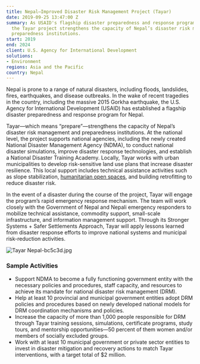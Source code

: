 ```yaml
---
title: Nepal—Improved Disaster Risk Management Project (Tayar)
date: 2019-09-25 13:47:00 Z
summary: As USAID's flagship disaster preparedness and response program for Nepal,
  the Tayar project strengthens the capacity of Nepal’s disaster risk management and
  preparedness institutions.
start: 2019
end: 2024
client: U.S. Agency for International Development
solutions:
- Environment
regions: Asia and the Pacific
country: Nepal
---
```


Nepal is prone to a range of natural disasters, including floods, landslides, fires, earthquakes, and disease outbreaks. In the wake of recent tragedies in the country, including the massive 2015 Gorkha earthquake, the U.S. Agency for International Development (USAID) has established a flagship disaster preparedness and response program for Nepal.  

Tayar—which means “prepare”—strengthens the capacity of Nepal’s disaster risk management and preparedness institutions. At the national level, the project supports national agencies, including the newly created National Disaster Management Agency (NDMA), to conduct national disaster simulations, improve disaster response technologies, and establish a National Disaster Training Academy. Locally, Tayar works with urban municipalities to develop risk-sensitive land use plans that increase disaster resilience. This local support includes technical assistance activities such as slope stabilization, [humanitarian open spaces](https://www.iom.int/news/iom-urges-kathmandu-residents-preserve-humanitarian-open-spaces), and building retrofitting to reduce disaster risk.

In the event of a disaster during the course of the project, Tayar will engage the program’s rapid emergency response mechanism. The team will work closely with the Government of Nepal and Nepali emergency responders to mobilize technical assistance, commodity support, small-scale infrastructure, and information management support. Through its Stronger Systems + Safer Settlements Approach, Tayar will apply lessons learned from disaster response efforts to improve national systems and municipal risk-reduction activities.

![Tayar Nepal-bc5c3d.jpg](/uploads/Tayar%20Nepal-bc5c3d.jpg)

### Sample Activities

* Support NDMA to become a fully functioning government entity with the necessary policies and procedures, staff capacity, and resources to achieve its mandate for national disaster risk management (DRM).
* Help at least 10 provincial and municipal government entities adopt DRM policies and procedures based on newly developed national models for DRM coordination mechanisms and policies.
* Increase the capacity of more than 1,000 people responsible for DRM through Tayar training sessions, simulations, certificate programs, study tours, and mentorship opportunities—50 percent of them women and/or members of socially excluded groups. 
* Work with at least 10 municipal government or private sector entities to invest in disaster mitigation and recovery actions to match Tayar interventions, with a target total of $2 million. 